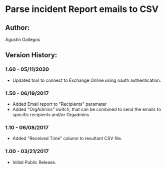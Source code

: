 ﻿# Parse incident Report emails to CSV  

## Author:  
Agustin Gallegos

## Version History:  
### 1.60 - 05/11/2020
 - Updated tool to connect to Exchange Online using oauth authentication.
### 1.50 - 06/19/2017
 - Added Email report to "Recipients" parameter
 - Added "OrgAdmins" switch, that can be combined to send the emails to specific recipients and/or Orgadmins
### 1.10 - 06/08/2017
 - Added "Received Time" column to resultant CSV file.
### 1.00 - 03/21/2017
 - Initial Public Release.
 